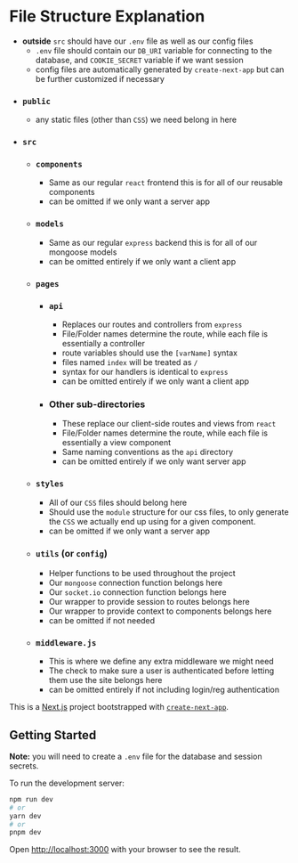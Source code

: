 # File Structure Explanation
- **outside** `src` should have our `.env` file as well as our config files
    - `.env` file should contain our `DB_URI` variable for connecting to the database, and `COOKIE_SECRET` variable if we want session
    - config files are automatically generated by `create-next-app` but can be further customized if necessary
- ### `public`
    - any static files (other than `CSS`) we need belong in here
- ### `src`
    - ### `components`
        - Same as our regular `react` frontend this is for all of our reusable components
        - can be omitted if we only want a server app
    - ### `models`
        - Same as our regular `express` backend this is for all of our mongoose models
        - can be omitted entirely if we only want a client app
    - ### `pages`
        - ### `api`
            - Replaces our routes and controllers from `express`
            - File/Folder names determine the route, while each file is essentially a controller
            - route variables should use the `[varName]` syntax
            - files named `index` will be treated as `/`
            - syntax for our handlers is identical to `express`
            - can be omitted entirely if we only want a client app
        - ### Other sub-directories
            - These replace our client-side routes and views from `react`
            - File/Folder names determine the route, while each file is essentially a view component
            - Same naming conventions as the `api` directory
            - can be omitted entirely if we only want server app
    - ### `styles`
        - All of our `CSS` files should belong here
        - Should use the `module` structure for our css files, to only generate the `CSS` we actually end up using for a given component.
        - can be omitted if we only want a server app
    - ### `utils` (or `config`)
        - Helper functions to be used throughout the project
        - Our `mongoose` connection function belongs here
        - Our `socket.io` connection function belongs here
        - Our wrapper to provide session to routes belongs here 
        - Our wrapper to provide context to components belongs here
        - can be omitted if not needed
    - ### `middleware.js`
        - This is where we define any extra middleware we might need
        - The check to make sure a user is authenticated before letting them use the site belongs here
        - can be omitted entirely if not including login/reg authentication


This is a [Next.js](https://nextjs.org/) project bootstrapped with [`create-next-app`](https://github.com/vercel/next.js/tree/canary/packages/create-next-app).

## Getting Started
**Note:** you will need to create a `.env` file for the database and session secrets.

To run the development server:

```bash
npm run dev
# or
yarn dev
# or
pnpm dev
```

Open [http://localhost:3000](http://localhost:3000) with your browser to see the result.
